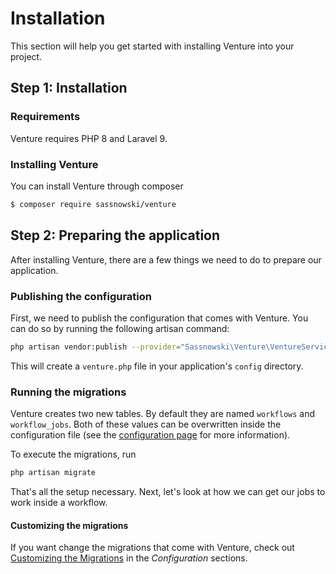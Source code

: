 # Installation

This section will help you get started with installing Venture into your project.

## Step 1: Installation

### Requirements

Venture requires PHP 8 and Laravel 9.

### Installing Venture

You can install Venture through composer

```bash
$ composer require sassnowski/venture
```

## Step 2: Preparing the application

After installing Venture, there are a few things we need to do to prepare our application.

### Publishing the configuration

First, we need to publish the configuration that comes with Venture. You can do so by running the following artisan command:

```bash
php artisan vendor:publish --provider="Sassnowski\Venture\VentureServiceProvider" --tag=config
```

This will create a `venture.php` file in your application's `config` directory.

### Running the migrations

Venture creates two new tables. By default they are named `workflows` and `workflow_jobs`. Both of these values can be overwritten inside the configuration file (see the [configuration page](/configuration/table-names) for more information).

To execute the migrations, run

```bash
php artisan migrate
```

That's all the setup necessary. Next, let's look at how we can get our jobs to work inside a workflow.

#### Customizing the migrations

If you want change the migrations that come with Venture, check out [Customizing the Migrations](/configuration/customizing-the-migrations) in the _Configuration_ sections.
